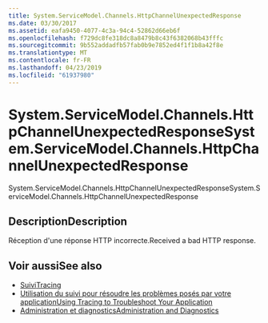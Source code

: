 ```yaml
---
title: System.ServiceModel.Channels.HttpChannelUnexpectedResponse
ms.date: 03/30/2017
ms.assetid: eafa9450-4077-4c3a-94c4-52862d66eb6f
ms.openlocfilehash: f729dc8fe318dc8a8479b8c43f6382068b43fffc
ms.sourcegitcommit: 9b552addadfb57fab0b9e7852ed4f1f1b8a42f8e
ms.translationtype: MT
ms.contentlocale: fr-FR
ms.lasthandoff: 04/23/2019
ms.locfileid: "61937980"
---
```

# <a name="systemservicemodelchannelshttpchannelunexpectedresponse"></a><span data-ttu-id="274eb-102">System.ServiceModel.Channels.HttpChannelUnexpectedResponse</span><span class="sxs-lookup"><span data-stu-id="274eb-102">System.ServiceModel.Channels.HttpChannelUnexpectedResponse</span></span>
<span data-ttu-id="274eb-103">System.ServiceModel.Channels.HttpChannelUnexpectedResponse</span><span class="sxs-lookup"><span data-stu-id="274eb-103">System.ServiceModel.Channels.HttpChannelUnexpectedResponse</span></span>  
  
## <a name="description"></a><span data-ttu-id="274eb-104">Description</span><span class="sxs-lookup"><span data-stu-id="274eb-104">Description</span></span>  
 <span data-ttu-id="274eb-105">Réception d'une réponse HTTP incorrecte.</span><span class="sxs-lookup"><span data-stu-id="274eb-105">Received a bad HTTP response.</span></span>  
  
## <a name="see-also"></a><span data-ttu-id="274eb-106">Voir aussi</span><span class="sxs-lookup"><span data-stu-id="274eb-106">See also</span></span>

- [<span data-ttu-id="274eb-107">Suivi</span><span class="sxs-lookup"><span data-stu-id="274eb-107">Tracing</span></span>](../../../../../docs/framework/wcf/diagnostics/tracing/index.md)
- [<span data-ttu-id="274eb-108">Utilisation du suivi pour résoudre les problèmes posés par votre application</span><span class="sxs-lookup"><span data-stu-id="274eb-108">Using Tracing to Troubleshoot Your Application</span></span>](../../../../../docs/framework/wcf/diagnostics/tracing/using-tracing-to-troubleshoot-your-application.md)
- [<span data-ttu-id="274eb-109">Administration et diagnostics</span><span class="sxs-lookup"><span data-stu-id="274eb-109">Administration and Diagnostics</span></span>](../../../../../docs/framework/wcf/diagnostics/index.md)
